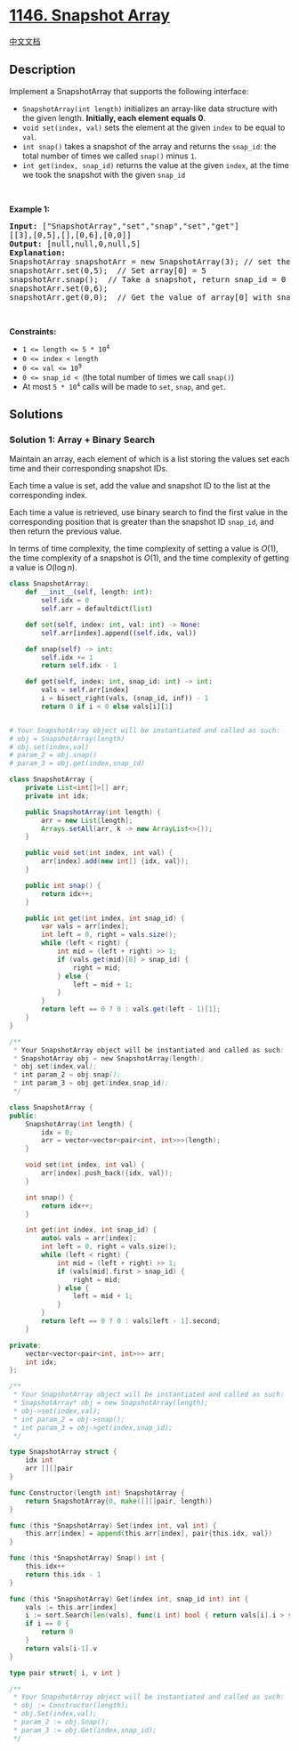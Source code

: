 # [1146. Snapshot Array](https://leetcode.com/problems/snapshot-array)

[中文文档](./solution/1100-1199/1146.Snapshot%20Array/README.md)

<!-- tags:Design,Array,Hash Table,Binary Search -->

## Description

<p>Implement a SnapshotArray that supports the following interface:</p>

<ul>
	<li><code>SnapshotArray(int length)</code> initializes an array-like data structure with the given length. <strong>Initially, each element equals 0</strong>.</li>
	<li><code>void set(index, val)</code> sets the element at the given <code>index</code> to be equal to <code>val</code>.</li>
	<li><code>int snap()</code> takes a snapshot of the array and returns the <code>snap_id</code>: the total number of times we called <code>snap()</code> minus <code>1</code>.</li>
	<li><code>int get(index, snap_id)</code> returns the value at the given <code>index</code>, at the time we took the snapshot with the given <code>snap_id</code></li>
</ul>

<p>&nbsp;</p>
<p><strong class="example">Example 1:</strong></p>

<pre>
<strong>Input:</strong> [&quot;SnapshotArray&quot;,&quot;set&quot;,&quot;snap&quot;,&quot;set&quot;,&quot;get&quot;]
[[3],[0,5],[],[0,6],[0,0]]
<strong>Output:</strong> [null,null,0,null,5]
<strong>Explanation: </strong>
SnapshotArray snapshotArr = new SnapshotArray(3); // set the length to be 3
snapshotArr.set(0,5);  // Set array[0] = 5
snapshotArr.snap();  // Take a snapshot, return snap_id = 0
snapshotArr.set(0,6);
snapshotArr.get(0,0);  // Get the value of array[0] with snap_id = 0, return 5</pre>

<p>&nbsp;</p>
<p><strong>Constraints:</strong></p>

<ul>
	<li><code>1 &lt;= length &lt;= 5 * 10<sup>4</sup></code></li>
	<li><code>0 &lt;= index &lt; length</code></li>
	<li><code>0 &lt;= val &lt;= 10<sup>9</sup></code></li>
	<li><code>0 &lt;= snap_id &lt; </code>(the total number of times we call <code>snap()</code>)</li>
	<li>At most <code>5 * 10<sup>4</sup></code> calls will be made to <code>set</code>, <code>snap</code>, and <code>get</code>.</li>
</ul>

## Solutions

### Solution 1: Array + Binary Search

Maintain an array, each element of which is a list storing the values set each time and their corresponding snapshot IDs.

Each time a value is set, add the value and snapshot ID to the list at the corresponding index.

Each time a value is retrieved, use binary search to find the first value in the corresponding position that is greater than the snapshot ID `snap_id`, and then return the previous value.

In terms of time complexity, the time complexity of setting a value is $O(1)$, the time complexity of a snapshot is $O(1)$, and the time complexity of getting a value is $O(\log n)$.

<!-- tabs:start -->

```python
class SnapshotArray:
    def __init__(self, length: int):
        self.idx = 0
        self.arr = defaultdict(list)

    def set(self, index: int, val: int) -> None:
        self.arr[index].append((self.idx, val))

    def snap(self) -> int:
        self.idx += 1
        return self.idx - 1

    def get(self, index: int, snap_id: int) -> int:
        vals = self.arr[index]
        i = bisect_right(vals, (snap_id, inf)) - 1
        return 0 if i < 0 else vals[i][1]


# Your SnapshotArray object will be instantiated and called as such:
# obj = SnapshotArray(length)
# obj.set(index,val)
# param_2 = obj.snap()
# param_3 = obj.get(index,snap_id)
```

```java
class SnapshotArray {
    private List<int[]>[] arr;
    private int idx;

    public SnapshotArray(int length) {
        arr = new List[length];
        Arrays.setAll(arr, k -> new ArrayList<>());
    }

    public void set(int index, int val) {
        arr[index].add(new int[] {idx, val});
    }

    public int snap() {
        return idx++;
    }

    public int get(int index, int snap_id) {
        var vals = arr[index];
        int left = 0, right = vals.size();
        while (left < right) {
            int mid = (left + right) >> 1;
            if (vals.get(mid)[0] > snap_id) {
                right = mid;
            } else {
                left = mid + 1;
            }
        }
        return left == 0 ? 0 : vals.get(left - 1)[1];
    }
}

/**
 * Your SnapshotArray object will be instantiated and called as such:
 * SnapshotArray obj = new SnapshotArray(length);
 * obj.set(index,val);
 * int param_2 = obj.snap();
 * int param_3 = obj.get(index,snap_id);
 */
```

```cpp
class SnapshotArray {
public:
    SnapshotArray(int length) {
        idx = 0;
        arr = vector<vector<pair<int, int>>>(length);
    }

    void set(int index, int val) {
        arr[index].push_back({idx, val});
    }

    int snap() {
        return idx++;
    }

    int get(int index, int snap_id) {
        auto& vals = arr[index];
        int left = 0, right = vals.size();
        while (left < right) {
            int mid = (left + right) >> 1;
            if (vals[mid].first > snap_id) {
                right = mid;
            } else {
                left = mid + 1;
            }
        }
        return left == 0 ? 0 : vals[left - 1].second;
    }

private:
    vector<vector<pair<int, int>>> arr;
    int idx;
};

/**
 * Your SnapshotArray object will be instantiated and called as such:
 * SnapshotArray* obj = new SnapshotArray(length);
 * obj->set(index,val);
 * int param_2 = obj->snap();
 * int param_3 = obj->get(index,snap_id);
 */
```

```go
type SnapshotArray struct {
	idx int
	arr [][]pair
}

func Constructor(length int) SnapshotArray {
	return SnapshotArray{0, make([][]pair, length)}
}

func (this *SnapshotArray) Set(index int, val int) {
	this.arr[index] = append(this.arr[index], pair{this.idx, val})
}

func (this *SnapshotArray) Snap() int {
	this.idx++
	return this.idx - 1
}

func (this *SnapshotArray) Get(index int, snap_id int) int {
	vals := this.arr[index]
	i := sort.Search(len(vals), func(i int) bool { return vals[i].i > snap_id })
	if i == 0 {
		return 0
	}
	return vals[i-1].v
}

type pair struct{ i, v int }

/**
 * Your SnapshotArray object will be instantiated and called as such:
 * obj := Constructor(length);
 * obj.Set(index,val);
 * param_2 := obj.Snap();
 * param_3 := obj.Get(index,snap_id);
 */
```

<!-- tabs:end -->

<!-- end -->
